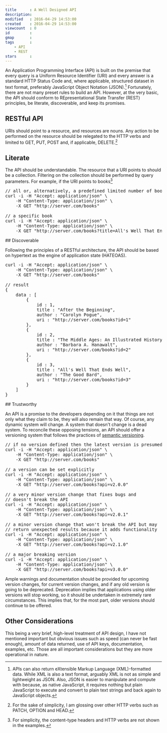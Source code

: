 ```yaml
---
title      : A Well Designed API
description:
modified   : 2016-04-29 14:53:00
created    : 2016-04-29 14:53:00
viewcount  : 0
id         :
gmap       :
tags       :
    - API
    - REST
stars      :
---
```


An Application Programming Interface (API) is built on the premise that every query is a Uniform Resource Identifier (URI) and every answer is a standard HTTP Status Code and, where applicable, structured dataset in text format, preferably JavaScript Object Notation (JSON).[^1] Fortunately, there are not many preset rules to build an API. However, at the very basic, the API should conform to REpresentational State Transfer (REST) principles, be literate, discoverable, and keep its promises.

## RESTful API

URIs should point to a resource, and resources are nouns. Any action to be performed on the resource should be relegated to the HTTP verbs and limited to GET, PUT, POST and, if applicable, DELETE.[^2]

## Literate

The API should be understandable. The resource that a URI points to should be a collection. Filtering on the collection should be performed by query parameters. For example, if the URI points to books[^3]

<pre class="js">
// all or, alternatively, a predefined limited number of books
curl -i -H "Accept: application/json" \
    -H "Content-Type: application/json" \
    -X GET "http://server.com/books"

// a specific book
curl -i -H "Accept: application/json" \
    -H "Content-Type: application/json" \
    -X GET "http://server.com/books?title=All's Well That Ends Well"
</pre>
<p>
## Discoverable

Following the principles of a RESTful architecture, the API should be based on hypertext as the engine of application state (HATEOAS).

<pre class="js">
curl -i -H "Accept: application/json" \
    -H "Content-Type: application/json" \
    -X GET "http://server.com/books"

// result
{
    data : [
        {
            id : 1,
            title : "After the Beginning",
            author : "Carolyn Pogue",
            uri : "http://server.com/books?id=1"
        },
        {
            id : 2,
            title : "The Middle Ages: An Illustrated History",
            author : "Barbara A. Hanawalt",
            uri : "http://server.com/books?id=2"
        },
        {
            id : 3,
            title : "All's Well That Ends Well",
            author : "The Good Bard",
            uri : "http://server.com/books?id=3"
        }
    ]
}
</pre>
<p>
## Trustworthy

An API is a promise to the developers depending on it that things are not only what they claim to be, they will also remain that way. Of course, any dynamic system will change. A system that doesn't change is a dead system. To reconcile these opposing tensions, an API should offer a versioning system that follows the practices of [semantic versioning](http://semver.org).

<pre class="js">
// if no version defined then the latest version is presumed
curl -i -H "Accept: application/json" \
    -H "Content-Type: application/json" \
    -X GET "http://server.com/books"

// a version can be set explicitly
curl -i -H "Accept: application/json" \
    -H "Content-Type: application/json" \
    -X GET "http://server.com/books?api=v2.0.0"

// a very minor version change that fixes bugs and
// doesn't break the API
curl -i -H "Accept: application/json" \
    -H "Content-Type: application/json" \
    -X GET "http://server.com/books?api=v2.0.1"

// a minor version change that won't break the API but may
// return unexpected results because it adds functionality
curl -i -H "Accept: application/json" \
    -H "Content-Type: application/json" \
    -X GET "http://server.com/books?api=v2.1.0"

// a major breaking version
curl -i -H "Accept: application/json" \
    -H "Content-Type: application/json" \
    -X GET "http://server.com/books?api=v3.0.0"
</pre>
<p>
Ample warnings and documentation should be provided for upcoming version changes, for current version changes, and if any old version is going to be deprecated. Deprecation implies that applications using older versions will stop working, so it should be undertaken in extremely rare circumstances. This implies that, for the most part, older versions should continue to be offered.

## Other Considerations

This being a very brief, high-level treatment of API design, I have not mentioned important but obvious issues such as speed (can never be fast enough), amount of data returned, use of API keys, documentation, examples, etc. Those are all important considerations but they are more operational in nature.

[^1]: APIs can also return eXtensible Markup Language (XML)-formatted data. While XML is also a text format, arguably XML is not as simple and lightweight as JSON. Also, JSON is easier to manipulate and compute with because, as native JavaScript, it requires nothing but plain JavaScript to execute and convert to plain text strings and back again to JavaScript objects.

[^2]: For the sake of simplicity, I am glossing over other HTTP verbs such as PATCH, OPTION and HEAD.

[^3]: For simplicity, the content-type headers and HTTP verbs are not shown in the examples.
